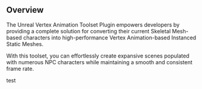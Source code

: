 #
## Overview

The Unreal Vertex Animation Toolset Plugin empowers developers by providing a complete solution for converting 
their current Skeletal Mesh-based characters into high-performance Vertex Animation-based Instanced Static Meshes. 

With this toolset, you can effortlessly create expansive scenes populated with 
numerous NPC characters while maintaining a smooth and consistent frame rate.

test